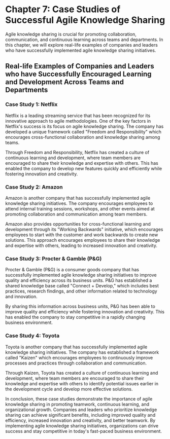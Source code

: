 Chapter 7: Case Studies of Successful Agile Knowledge Sharing
=============================================================

Agile knowledge sharing is crucial for promoting collaboration, communication, and continuous learning across teams and departments. In this chapter, we will explore real-life examples of companies and leaders who have successfully implemented agile knowledge sharing initiatives.

Real-life Examples of Companies and Leaders who have Successfully Encouraged Learning and Development Across Teams and Departments
----------------------------------------------------------------------------------------------------------------------------------

### Case Study 1: Netflix

Netflix is a leading streaming service that has been recognized for its innovative approach to agile methodologies. One of the key factors in Netflix's success is its focus on agile knowledge sharing. The company has developed a unique framework called "Freedom and Responsibility" which encourages cross-functional collaboration and knowledge sharing among teams.

Through Freedom and Responsibility, Netflix has created a culture of continuous learning and development, where team members are encouraged to share their knowledge and expertise with others. This has enabled the company to develop new features quickly and efficiently while fostering innovation and creativity.

### Case Study 2: Amazon

Amazon is another company that has successfully implemented agile knowledge sharing initiatives. The company encourages employees to attend internal training sessions, workshops, and other events aimed at promoting collaboration and communication among team members.

Amazon also provides opportunities for cross-functional learning and development through its "Working Backwards" initiative, which encourages employees to start with the customer and work backwards to create new solutions. This approach encourages employees to share their knowledge and expertise with others, leading to increased innovation and creativity.

### Case Study 3: Procter \& Gamble (P\&G)

Procter \& Gamble (P\&G) is a consumer goods company that has successfully implemented agile knowledge sharing initiatives to improve quality and efficiency across its business units. P\&G has established a shared knowledge base called "Connect + Develop," which includes best practices, research findings, and other information related to technology and innovation.

By sharing this information across business units, P\&G has been able to improve quality and efficiency while fostering innovation and creativity. This has enabled the company to stay competitive in a rapidly changing business environment.

### Case Study 4: Toyota

Toyota is another company that has successfully implemented agile knowledge sharing initiatives. The company has established a framework called "Kaizen" which encourages employees to continuously improve processes and practices through collaboration and communication.

Through Kaizen, Toyota has created a culture of continuous learning and development, where team members are encouraged to share their knowledge and expertise with others to identify potential issues earlier in the development cycle and develop more effective solutions.

In conclusion, these case studies demonstrate the importance of agile knowledge sharing in promoting teamwork, continuous learning, and organizational growth. Companies and leaders who prioritize knowledge sharing can achieve significant benefits, including improved quality and efficiency, increased innovation and creativity, and better teamwork. By implementing agile knowledge sharing initiatives, organizations can drive success and stay competitive in today's fast-paced business environment.
